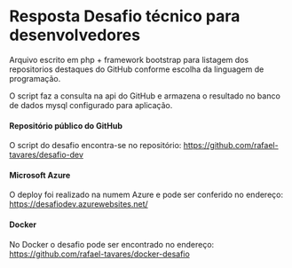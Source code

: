 # Resposta Desafio técnico para desenvolvedores

Arquivo escrito em php + framework bootstrap para listagem dos repositorios destaques do GitHub conforme escolha da linguagem de programação.

O script faz a consulta na api do GitHub e armazena o resultado no banco de dados mysql configurado para aplicação.

#### Repositório público do GitHub

O script do desafio encontra-se no repositório: https://github.com/rafael-tavares/desafio-dev

#### Microsoft Azure

O deploy foi realizado na numem Azure e pode ser conferido no endereço: https://desafiodev.azurewebsites.net/

#### Docker

No Docker o desafio pode ser encontrado no endereço: https://github.com/rafael-tavares/docker-desafio